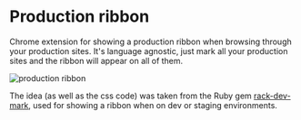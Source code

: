 # Production ribbon

Chrome extension for showing a production ribbon when browsing through your production sites.
It's language agnostic, just mark all your production sites and the ribbon will appear on all of them.

![production ribbon](http://i.imgur.com/I0ON35t.png)

The idea (as well as the css code) was taken from the Ruby gem [rack-dev-mark](https://github.com/dtaniwaki/rack-dev-mark), used for showing a ribbon when on dev or staging environments.
